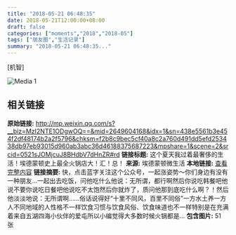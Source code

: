 ```yaml
---
title: "2018-05-21 06:48:35"
date: 2018-05-21T12:00:00+08:00
draft: false
categories: ["moments","2018","2018-05"]
tags: ["朋友圈","生活记录"]
summary: "2018-05-21 06:48:35..."
---
```


[机智]

![Media 1](/Moments/photos/2018-05-21/201805210648350.jpg)

## 相关链接

**原始链接:** http://mp.weixin.qq.com/s?__biz=MzI2NTE1ODgwOQ==&mid=2649604168&idx=1&sn=438e5561b3e454f2df48174b2a2f5796&chksm=f2b8c9bec5cf40a8c2a760d491dd5efd253438db97eb93015d960ab3abc36d46188375687223&mpshare=1&scene=2&srcid=0521sJOMjcuJ8BHdbV7dHnZR#rd
**链接标题:** 这个夏天我过着最奢侈的生活！埃德蒙顿史上最全火锅店大！汇！总！
**来源:** 埃德蒙顿微生活
**本地链接:** [查看完整内容](/link_content/2018/05/2018-05-21-2/link_content/)
**链接摘要:** 快，点击蓝字关注这个公众号，一起涨姿势～你们身边有没有一种朋友…一起出去吃饭，问他吃什么他说：无所谓，都行啊然后你说吃韩餐吧他说不要你说吃日餐吧他说吃不太饱然后你就炸了，质问他那到底吃什么啊？！然后他淡淡地说：无所谓啊……俗话说得好“十里不同风，百里不同俗”一方水土养一方人不同地域的人性格不一样饮食习惯与饮食风俗、饮食味道也不一样特别是在充满着来自五湖四海小伙伴的爱屯所以小编觉得大多数时候火锅都是...
**包含图片:** 51 张

